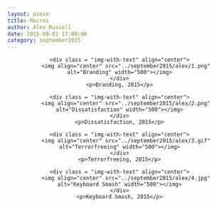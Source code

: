 ```yaml
---
layout: piece
title: Macros
author: Alex Russell
date: 2015-08-01 17:00:00
category: september2015
---
```

<div align="center">

    <div class = "img-with-text" align="center">
        <img align="center" src="../september2015/alex/1.png" alt="Branding" width="500"></img>
    </div>
    <p>Branding, 2015</p>

    <div class = "img-with-text" align="center">
        <img align="center" src="../september2015/alex/2.png" alt="Dissatisfaction" width="500"></img>
    </div>
    <p>Dissatisfaction, 2015</p>

    <div class = "img-with-text" align="center">
        <img align="center" src="../september2015/alex/3.gif" alt="Terrorfreeing" width="500"></img>
    </div>
    <p>Terrorfreeing, 2015</p>

    <div class = "img-with-text" align="center">
        <img align="center" src="../september2015/alex/4.jpg" alt="Keyboard Smash" width="500"></img>
    </div>
    <p>Keyboard Smash, 2015</p>

</div>